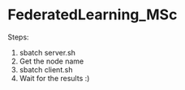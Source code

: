 # FederatedLearning_MSc

Steps:
1. sbatch server.sh
2. Get the node name
3. sbatch client.sh <node name>
4. Wait for the results :)

